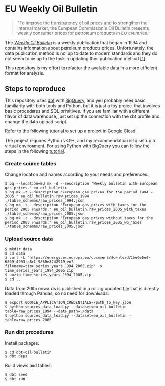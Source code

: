# EU Weekly Oil Bulletin

> "To improve the transparency of oil prices and to strengthen the internal market, the European Commission's Oil Bulletin presents weekly consumer prices for petroleum products in EU countries."

The [_Weekly Oil Bulletin_](https://energy.ec.europa.eu/data-and-analysis/weekly-oil-bulletin_en) is a weekly publication that began in 1994 and contains information about petroleum products prices. Unfortunately, the data publication method is not up to date to modern standards and they do not seem to be up to the task in updating their publication method [[1]](https://stackoverflow.com/questions/36031997/oil-bulletin-weekly-fuel-data-import-to-r).

This repository is my effort to refactor the available data in a more efficient format for analysis.

## Steps to reproduce

This repository uses [dbt](https://www.getdbt.com) with [BigQuery](https://cloud.google.com/bigquery), and you probably need basic familiarity with both tools and Python, but it is just a toy project that involves basic procedures and SQL primitives. If you are familiar with a different flavor of data warehouse, just set up the connection with the dbt profile and change the data upload script.

Refer to the following [tutorial](https://cloud.google.com/resource-manager/docs/creating-managing-projects) to set up a project in Google Cloud

The project requires Python v3.9+, and my recommendation is to set up a virtual environment. For using Python with BigQuery you can follow the steps in the following [tutorial](https://codelabs.developers.google.com/codelabs/cloud-bigquery-python).

### Create source tables

Change location and names according to your needs and preferences:

```
$ bq --location=EU mk -d --description "Weekly bulletin with European gas prices." eu_oil_bulletin
$ bq mk -t --description "European gas prices for the period 1994 - 2005." eu_oil_bulletin.raw_prices_1994 ./table_schemas/raw_prices_1994.json
$ bq mk -t --description "European gas prices with taxes for the period 2005 onwards." eu_oil_bulletin.raw_prices_2005_with_taxes ./table_schemas/raw_prices_2005.json
$ bq mk -t --description "European gas prices without taxes for the period 2005 onwards." eu_oil_bulletin.raw_prices_2005_wo_taxes ./table_schemas/raw_prices_2005.json
```

### Upload source data

```
$ mkdir data
$ cd data
$ curl -L 'https://energy.ec.europa.eu/document/download/2be0e8e8-6869-4993-a8c1-9880e8242919_en?filename=time_series_years_1994_2005.zip' -o time_series_years_1994_2005.zip
$ unzip time_series_years_1994_2005.zip
$ cd ..
```

Data from 2005 onwards is published in a rolling updated [file](https://ec.europa.eu/energy/observatory/reports/Oil_Bulletin_Prices_History.xlsx) that is directly loaded through Pandas, so no need for downloads:

```
$ export GOOGLE_APPLICATION_CREDENTIALS=/path_to_key.json
$ python sources_data_load.py --dataset=eu_oil_bulletin --table=raw_prices_1994 --data_path=./data
$ python sources_data_load.py --dataset=eu_oil_bulletin --table=raw_prices_2005
```

### Run dbt procedures

Install packages:

```
$ cd dbt-oil-bulletin
$ dbt deps
```

Build views and tables:

```
$ dbt seed
$ dbt run
```
